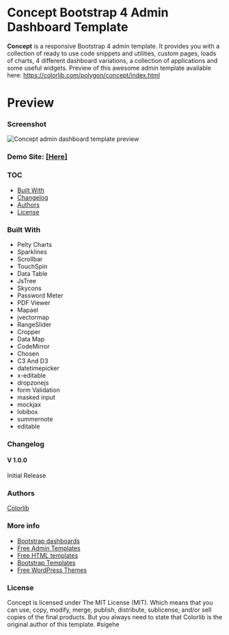 # Concept Bootstrap 4 Admin Dashboard Template
**Concept** is a responsive Bootstrap 4 admin template. It provides you with a collection of ready to use code snippets and utilities, custom pages, loads of charts, 4 different dashboard variations, a collection of applications and some useful widgets. Preview of this awesome admin template available here: https://colorlib.com/polygon/concept/index.html

# Preview

### Screenshot

![Concept admin dashboard template preview](https://colorlib.com/wp/wp-content/uploads/sites/2/concept-free-admin-dashboard-panel.jpg)

### Demo Site: [[Here]](https://colorlib.com/polygon/concept/index.html)

### TOC
- [Built With](#built-with)
- [Changelog](#changelog)
- [Authors](#authors)
- [License](#license)

### Built With

- Peity Charts
- Sparklines
- Scrollbar
- TouchSpin
- Data Table
- JsTree
- Skycons
- Password Meter
- PDF Viewer
- Mapael
- jvectormap
- RangeSlider
- Cropper
- Data Map
- CodeMirror
- Chosen
- C3 And D3
- datetimepicker
- x-editable
- dropzonejs
- form Validation
- masked input
- mockjax
- lobibox
- summernote
- editable

### Changelog
#### V 1.0.0
Initial Release
### Authors
[Colorlib](https://colorlib.com)

### More info
- [Bootstrap dashboards](https://colorlib.com/wp/free-bootstrap-admin-dashboard-templates/)
- [Free Admin Templates](https://colorlib.com/wp/free-admin-templates/)
- [Free HTML templates](https://colorlib.com/wp/free-html-website-templates/)
- [Bootstrap Templates](https://colorlib.com/wp/templates/)
- [Free WordPress Themes](https://colorlib.com/wp/free-wordpress-themes/)

### License

Concept is licensed under The MIT License (MIT). Which means that you can use, copy, modify, merge, publish, distribute, sublicense, and/or sell copies of the final products. But you always need to state that Colorlib is the original author of this template.
# s i g e h e  
 